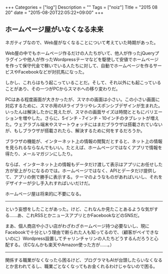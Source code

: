 +++
Categories = ["log"]
Description = ""
Tags = ["noiz"]
Title = "2015 08 20"
date = "2015-08-20T22:05:22+09:00"
+++

## ホームページ屋がいなくなる未来
ネガティブなので、Web屋がなくなることについて考えていた時期があった。

Web屋の中でもホームページ作るだけの人たちがいて、他人が作ったjQueryプラグインや他人が作ったWordpressテーマなどを駆使して安値でホームページを作って保守代金で稼いでいる人たちに対して、自動でホームページを作るサービスやFacebookなどが対抗馬になった。

しかし、これらはもう起こっていることだ。そして、それ以外にも起こっていることがあり、その一つがPCからスマホへの移り変わりだ。

PCはある程度画面が大きかったが、スマホの画面は小さい。この小さい画面に対応するために、スマホ用のUIライブラリやレスポンシブデザインが生まれた。いったんは解決したかに見えたが、スマホの画面サイズは時間とともにバリエーションを増やした。さらに、5インチ・7インチ・10インチのタブレットが増えた。ウェアラブル端末やスマートウォッチにはまだブラウザは搭載されていないが、もしブラウザが搭載されたら、解決するために何をするだろうか。

ブラウザの機能が、インターネット上の情報の閲覧だとすると、ネット上の情報を見られるならなんでもいい。たとえば、ホームページではなくアプリで情報を得たり、メールマガジンにしたり。

ならば、インターネット上の情報もデータだけ渡して表示はアプリにお任せした方が安上がりになるのでは。ホームページではなく、APIとデータだけ提供して、アプリの側で勝手に表示する。テーマのようなものがあればいいし、それをデザイナーが少し手入れすればいいだけだ。

ホームページ屋は将来的に不要になる。

----

という妄想をしたことがあった。けど、これなんか見たことあるような気がする……あ、これRSSとかニュースアプリとかFacebookなどのSNSだ。

まあ、個人商店や小さい店がわざわざホームページ持つ必要ないし、現にFacebookで十分という理由で断られた人も知ってるので、（顧客がペイできないのに）Wordpress設置してチャリンチャリンの人たちどうするんだろうと心配する。（ECなんかも楽天やAmazon使った方が……。）

----

関係する職業がなくなったら困るけど、プログラマもAIが台頭したらいなくなるとか言われてるし、職業ごとなくなってもお金くれるわけじゃないので困る。